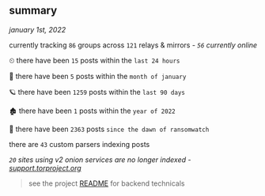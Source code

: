 
## summary
_january 1st, 2022_

currently tracking `86` groups across `121` relays & mirrors - _`56` currently online_

⏲ there have been `15` posts within the `last 24 hours`

🦈 there have been `5` posts within the `month of january`

🪐 there have been `1259` posts within the `last 90 days`

🏚 there have been `1` posts within the `year of 2022`

🦕 there have been `2363` posts `since the dawn of ransomwatch`

there are `43` custom parsers indexing posts

_`20` sites using v2 onion services are no longer indexed - [support.torproject.org](https://support.torproject.org/onionservices/v2-deprecation/)_

> see the project [README](https://github.com/thetanz/ransomwatch#ransomwatch--) for backend technicals
